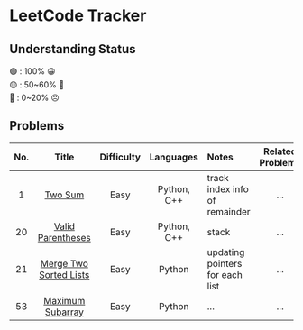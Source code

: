 # LeetCode Tracker

## Understanding Status
🟢 : 100% 😀 <br>
🟡 : 50\~60% 🤨 <br>
🔴 : 0\~20% ☹️ <br>

## Problems

| No. | Title | Difficulty | Languages | Notes | Related Problems | Understanding |
| :---: | :----------------: | :----------: | :---------: | :------ | :------: | :------: |
| 1 | [Two Sum](https://leetcode.com/problems/two-sum/) | Easy | Python, C++ | track index info of remainder | ... | 🟢 |
| 20 | [Valid Parentheses](https://leetcode.com/problems/valid-parentheses/) | Easy | Python, C++ | stack | ... | 🟢 |
| 21 | [Merge Two Sorted Lists](https://leetcode.com/problems/merge-two-sorted-lists/) | Easy | Python | updating pointers for each list | ... | 🟢 |
|53 | [Maximum Subarray](https://leetcode.com/problems/maximum-subarray/) | Easy | Python | ... | ... |  🟡 |
